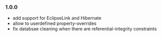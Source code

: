 ### 1.0.0

- add support for EclipseLink and Hibernate
- allow to userdefined property-overrides
- fix databsae cleaning when there are referential-integrity constraints